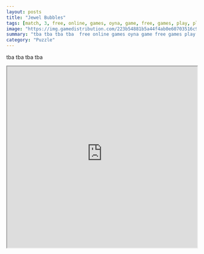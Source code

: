 ```yaml
---
layout: posts
title: "Jewel Bubbles"
tags: [match, 3, free, online, games, oyna, game, free, games, play, play, games]
image: "https://img.gamedistribution.com/223b54881b5a44f4ab0e60703516c968-512x340.jpeg"
summary: "tba tba tba tba  free online games oyna game free games play play games"
category: "Puzzle"
---
```


tba tba tba tba

<iframe width="100%" height="480px;" src="https://html5.gamedistribution.com/223b54881b5a44f4ab0e60703516c968/"></iframe>